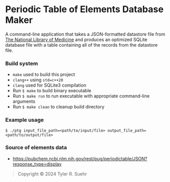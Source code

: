 # Periodic Table of Elements Database Maker

A command-line application that takes a JSON-formatted datastore file from [The National Library of Medicine](https://pubchem.ncbi.nlm.nih.gov/rest/pug/periodictable/JSON?response_type=display) and produces an optimized SQLite database file with a table containing all of the records from the datastore file.

### Build system
- `make` used to build this project
- `clang++` using `std=c++20`
- `clang` used for SQLite3 compilation
- Run `$ make` to build binary executable
- Run `$ make run` to run executable with appropriate command-line arguments
- Run `$ make clean` to cleanup build directory

### Example usage
```
$ ./ptg input_file_path=<path/to/input/file> output_file_path=<path/to/output/file>
```

### Source of elements data
- https://pubchem.ncbi.nlm.nih.gov/rest/pug/periodictable/JSON?response_type=display

> Copyright © 2024 Tyler R. Suehr

